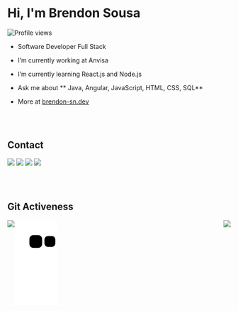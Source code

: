 <h1 align="left">Hi, I'm Brendon Sousa</h1>
<p align="left"> <img src="https://komarev.com/ghpvc/?username=brendon-sn&color=blue" alt="Profile views" /> </p>

- Software Developer Full Stack 

- I’m currently working at Anvisa

- I’m currently learning React.js and Node.js

- Ask me about ** Java, Angular, JavaScript, HTML, CSS, SQL**

- More at [brendon-sn.dev](https://brendon-sn.github.io/Links/)




<br><br>

## Contact

<div>
<a href="https://www.instagram.com/brendon_sn/" target="_blank"><img src="https://img.shields.io/badge/-instagram-0D1117?style=for-the-badge&logo=instagram&logoColor=0078D" ></a>
<a href="https://codepen.io/brendon_sn"><img src="https://img.shields.io/badge/-codepen-0D1117?style=for-the-badge&logo=codepen" target="_blank"></a>
<a href = "mailto:sbrendon170@gmail.com"><img src="https://img.shields.io/badge/-gmail-0D1117?style=for-the-badge&logo=gmail&logoColor=red" target="_blank"></a>
<a href="https://www.linkedin.com/in/brendon-sousa/"><img src="https://img.shields.io/badge/-linkedIn-0D1117?style=for-the-badge&logo=linkedIn&logoColor=0078D4" ></a> 
</div>




<br><br>

##  Git Activeness

<div>
<a href="https://github.com/brendon-sn">
<img align="left" height="160em" src="https://github-readme-stats.vercel.app/api?username=brendon-sn&show_icons=true&theme=github_dark&include_all_commits=true&count_private=false"/>
<img align="right" height="160em" src="https://github-readme-stats.vercel.app/api/top-langs/?username=brendon-sn&layout=compact&langs_count=8&theme=github_dark"/>
</div>

<img alt="github contribution snake animation" src="https://github.com/Carol42/Carol42/blob/output/github-contribution-grid-snake.svg">
